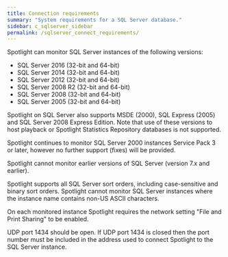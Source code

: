 ```yaml
---
title: Connection requirements
summary: "System requirements for a SQL Server database."
sidebar: c_sqlserver_sidebar
permalink: /sqlserver_connect_requirements/
---
```



Spotlight can monitor SQL Server instances of the following versions:

* SQL Server 2016 (32-bit and 64-bit)
* SQL Server 2014 (32-bit and 64-bit)
* SQL Server 2012 (32-bit and 64-bit)
* SQL Server 2008 R2 (32-bit and 64-bit)
* SQL Server 2008 (32-bit and 64-bit)
* SQL Server 2005 (32-bit and 64-bit)

Spotlight on SQL Server also supports MSDE (2000), SQL Express (2005) and SQL Server 2008 Express Edition. Note that use of these versions to host playback or Spotlight Statistics Repository databases is not supported.

Spotlight continues to monitor SQL Server 2000 instances Service Pack 3 or later, however no further support (fixes) will be provided.

Spotlight cannot monitor earlier versions of SQL Server (version 7.x and earlier).

Spotlight supports all SQL Server sort orders, including case-sensitive and binary sort orders. Spotlight cannot monitor SQL Server instances where the instance name contains non-US ASCII characters.

On each monitored instance Spotlight requires the network setting "File and Print Sharing" to be enabled.

UDP port 1434 should be open. If UDP port 1434 is closed then the port number must be included in the address used to connect Spotlight to the SQL Server instance.
